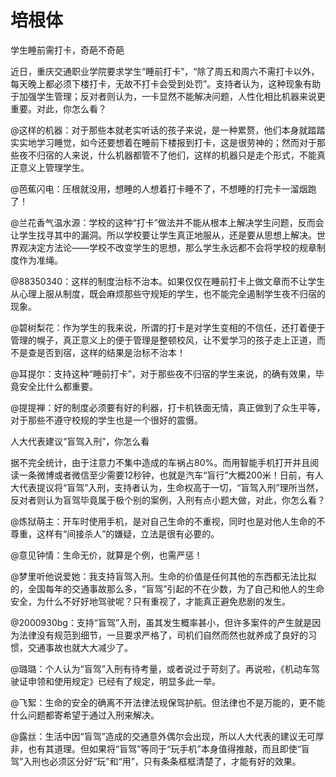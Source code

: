 # 培根体

学生睡前需打卡，奇葩不奇葩 

近日，重庆交通职业学院要求学生“睡前打卡”，“除了周五和周六不需打卡以外，每天晚上都必须下楼打卡，无故不打卡会受到处罚”。支持者认为，这种现象有助于加强学生管理；反对者则认为，一卡显然不能解决问题，人性化相比机器来说更重要。对此，你怎么看？ 

@这样的机器：对于那些本就老实听话的孩子来说，是一种累赘，他们本身就踏踏实实地学习睡觉，如今还要想着在睡前下楼报到打卡，这是很劳神的；然而对于那些夜不归宿的人来说，什么机器都管不了他们，这样的机器只是走个形式，不能真正意义上管理学生。 

@芭蕉闪电：压根就没用，想睡的人想着打卡睡不了，不想睡的打完卡一溜烟跑了！ 

@兰花香气温水源：学校的这种“打卡”做法并不能从根本上解决学生问题，反而会让学生找寻其中的漏洞。所以学校要让学生真正地服从，还是要从思想上解决。世界观决定方法论——学校不改变学生的思想，那么学生永远都不会将学校的规章制度作为准绳。 

@88350340：这样的制度治标不治本。如果仅仅在睡前打卡上做文章而不让学生从心理上服从制度，既会麻烦那些守规矩的学生，也不能完全遏制学生夜不归宿的现象。 

@碧树梨花：作为学生的我来说，所谓的打卡是对学生变相的不信任，还打着便于管理的幌子，真正意义上的便于管理是整顿校风，让不爱学习的孩子走上正道，而不是查是否到宿，这样的结果是治标不治本！ 

@耳提尔：支持这种“睡前打卡”，对于那些夜不归宿的学生来说，的确有效果，毕竟安全比什么都重要。 

@提提禅：好的制度必须要有好的利器，打卡机铁面无情，真正做到了众生平等，对于那些不遵守校规的学生也是一个很好的震慑。 

人大代表建议“盲驾入刑”，你怎么看 

据不完全统计，由于注意力不集中造成的车祸占80%。而用智能手机打开并且阅读一条微博或者微信至少需要12秒钟，也就是汽车“盲行”大概200米！日前，有人大代表提议将“盲驾”入刑，支持者认为，生命权高于一切，“盲驾入刑”理所当然，反对者则认为盲驾毕竟属于极个别的案例，入刑有点小题大做，对此，你怎么看？ 

@炼狱萌主：开车时使用手机，是对自己生命的不重视，同时也是对他人生命的不尊重，这样有“间接杀人”的嫌疑，立法是很有必要的。 

@意见钟情：生命无价，就算是个例，也需严惩！ 

@梦里听他说爱她：我支持盲驾入刑。生命的价值是任何其他的东西都无法比拟的，全国每年的交通事故那么多，“盲驾”引起的不在少数，为了自己和他人的生命安全，为什么不好好地驾驶呢？只有重视了，才能真正避免悲剧的发生。 

@2000930bg：支持“盲驾”入刑，虽其发生概率甚小，但许多案件的产生就是因为法律没有规范到细节，一旦要求严格了，司机们自然而然也就养成了良好的习惯，交通事故也就大大减少了。 

@璐璐：个人认为“盲驾”入刑有待考量，或者说过于苛刻了。再说啦，《机动车驾驶证申领和使用规定》已经有了规定，明显多此一举。 

@飞絮：生命的安全的确离不开法律法规保驾护航。但法律也不是万能的，更不能什么问题都寄希望于通过入刑来解决。 

@露丝：生活中因“盲驾”造成的交通意外偶尔会出现，所以人大代表的建议无可厚非，也有其道理。但如果将“盲驾”等同于“玩手机”本身值得推敲，而且即使“盲驾”入刑也必须区分好“玩”和“用”，只有条条框框清楚了，才能有好的效果。
